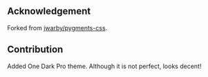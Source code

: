 ## Acknowledgement

Forked from [jwarby/pygments-css](https://github.com/jwarby/pygments-css).

## Contribution

Added One Dark Pro theme. Although it is not perfect, looks decent!
